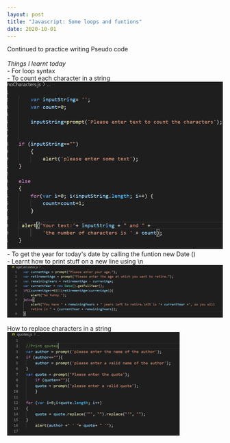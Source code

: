 ```yaml
---
layout: post
title: "Javascript: Some loops and funtions"
date: 2020-10-01
---
```


Continued to practice writing Pseudo code
<br>
<br><em>Things I learnt today</em>
<br>- For loop syntax
<br>- To count each character in a string
<img src="/images/noCharacters.png" alt="code for counting number of characters">
<br>- To get the year for today's date by calling the funtion new Date ()
<br>- Learnt how to print stuff on a new line using \n
<img src="/images/ageCalculator.png" alt="code for showing retirement age calculator and how to extract the year using new Date function">

How to replace characters in a string
<br><img src="/images/quotes.png" alt="code with replacing special characters" width='80%' height='80%'>

